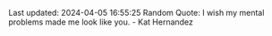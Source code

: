 Last updated: 2024-04-05 16:55:25
Random Quote: I wish my mental problems made me look like you. - Kat Hernandez